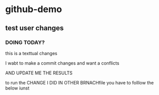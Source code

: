# github-demo

## test user changes

### DOING TODAY?

this is a texttual changes

I wabt to make a commit changes and want a conflicts


AND UPDATE ME THE RESULTS


to run the CHANGE I DID IN OTHER BRNACHfile you have to folllow the below iunst